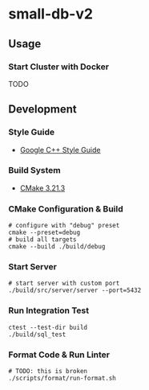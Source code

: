# small-db-v2

## Usage

### Start Cluster with Docker

TODO

## Development

### Style Guide

- [Google C++ Style Guide](https://google.github.io/styleguide/cppguide.html)

### Build System

- [CMake 3.21.3](https://cmake.org/)

### CMake Configuration & Build

```shell
# configure with "debug" preset
cmake --preset=debug
# build all targets
cmake --build ./build/debug
```

### Start Server

```shell
# start server with custom port
./build/src/server/server --port=5432
```

### Run Integration Test

```shell
ctest --test-dir build
./build/sql_test
```

### Format Code & Run Linter

```shell
# TODO: this is broken
./scripts/format/run-format.sh
```
